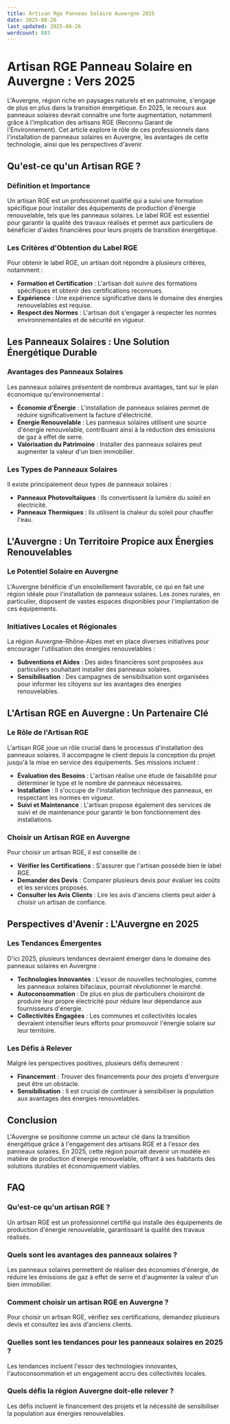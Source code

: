 ```yaml
---
title: Artisan Rge Panneau Solaire Auvergne 2025
date: 2025-08-26
last_updated: 2025-08-26
wordcount: 883
---
```


# Artisan RGE Panneau Solaire en Auvergne : Vers 2025

L'Auvergne, région riche en paysages naturels et en patrimoine, s'engage de plus en plus dans la transition énergétique. En 2025, le recours aux panneaux solaires devrait connaître une forte augmentation, notamment grâce à l'implication des artisans RGE (Reconnu Garant de l'Environnement). Cet article explore le rôle de ces professionnels dans l'installation de panneaux solaires en Auvergne, les avantages de cette technologie, ainsi que les perspectives d'avenir.

## Qu'est-ce qu'un Artisan RGE ?

### Définition et Importance

Un artisan RGE est un professionnel qualifié qui a suivi une formation spécifique pour installer des équipements de production d'énergie renouvelable, tels que les panneaux solaires. Le label RGE est essentiel pour garantir la qualité des travaux réalisés et permet aux particuliers de bénéficier d'aides financières pour leurs projets de transition énergétique.

### Les Critères d'Obtention du Label RGE

Pour obtenir le label RGE, un artisan doit répondre à plusieurs critères, notamment :

- **Formation et Certification** : L'artisan doit suivre des formations spécifiques et obtenir des certifications reconnues.
- **Expérience** : Une expérience significative dans le domaine des énergies renouvelables est requise.
- **Respect des Normes** : L'artisan doit s'engager à respecter les normes environnementales et de sécurité en vigueur.

## Les Panneaux Solaires : Une Solution Énergétique Durable

### Avantages des Panneaux Solaires

Les panneaux solaires présentent de nombreux avantages, tant sur le plan économique qu'environnemental :

- **Économie d'Énergie** : L'installation de panneaux solaires permet de réduire significativement la facture d'électricité.
- **Énergie Renouvelable** : Les panneaux solaires utilisent une source d'énergie renouvelable, contribuant ainsi à la réduction des émissions de gaz à effet de serre.
- **Valorisation du Patrimoine** : Installer des panneaux solaires peut augmenter la valeur d'un bien immobilier.

### Les Types de Panneaux Solaires

Il existe principalement deux types de panneaux solaires :

- **Panneaux Photovoltaïques** : Ils convertissent la lumière du soleil en électricité.
- **Panneaux Thermiques** : Ils utilisent la chaleur du soleil pour chauffer l'eau.

## L'Auvergne : Un Territoire Propice aux Énergies Renouvelables

### Le Potentiel Solaire en Auvergne

L'Auvergne bénéficie d'un ensoleillement favorable, ce qui en fait une région idéale pour l'installation de panneaux solaires. Les zones rurales, en particulier, disposent de vastes espaces disponibles pour l'implantation de ces équipements.

### Initiatives Locales et Régionales

La région Auvergne-Rhône-Alpes met en place diverses initiatives pour encourager l'utilisation des énergies renouvelables :

- **Subventions et Aides** : Des aides financières sont proposées aux particuliers souhaitant installer des panneaux solaires.
- **Sensibilisation** : Des campagnes de sensibilisation sont organisées pour informer les citoyens sur les avantages des énergies renouvelables.

## L'Artisan RGE en Auvergne : Un Partenaire Clé

### Le Rôle de l'Artisan RGE

L'artisan RGE joue un rôle crucial dans le processus d'installation des panneaux solaires. Il accompagne le client depuis la conception du projet jusqu'à la mise en service des équipements. Ses missions incluent :

- **Évaluation des Besoins** : L'artisan réalise une étude de faisabilité pour déterminer le type et le nombre de panneaux nécessaires.
- **Installation** : Il s'occupe de l'installation technique des panneaux, en respectant les normes en vigueur.
- **Suivi et Maintenance** : L'artisan propose également des services de suivi et de maintenance pour garantir le bon fonctionnement des installations.

### Choisir un Artisan RGE en Auvergne

Pour choisir un artisan RGE, il est conseillé de :

- **Vérifier les Certifications** : S'assurer que l'artisan possède bien le label RGE.
- **Demander des Devis** : Comparer plusieurs devis pour évaluer les coûts et les services proposés.
- **Consulter les Avis Clients** : Lire les avis d'anciens clients peut aider à choisir un artisan de confiance.

## Perspectives d'Avenir : L'Auvergne en 2025

### Les Tendances Émergentes

D'ici 2025, plusieurs tendances devraient émerger dans le domaine des panneaux solaires en Auvergne :

- **Technologies Innovantes** : L'essor de nouvelles technologies, comme les panneaux solaires bifaciaux, pourrait révolutionner le marché.
- **Autoconsommation** : De plus en plus de particuliers choisiront de produire leur propre électricité pour réduire leur dépendance aux fournisseurs d'énergie.
- **Collectivités Engagées** : Les communes et collectivités locales devraient intensifier leurs efforts pour promouvoir l'énergie solaire sur leur territoire.

### Les Défis à Relever

Malgré les perspectives positives, plusieurs défis demeurent :

- **Financement** : Trouver des financements pour des projets d'envergure peut être un obstacle.
- **Sensibilisation** : Il est crucial de continuer à sensibiliser la population aux avantages des énergies renouvelables.

## Conclusion

L'Auvergne se positionne comme un acteur clé dans la transition énergétique grâce à l'engagement des artisans RGE et à l'essor des panneaux solaires. En 2025, cette région pourrait devenir un modèle en matière de production d'énergie renouvelable, offrant à ses habitants des solutions durables et économiquement viables.

## FAQ

### Qu'est-ce qu'un artisan RGE ?

Un artisan RGE est un professionnel certifié qui installe des équipements de production d'énergie renouvelable, garantissant la qualité des travaux réalisés.

### Quels sont les avantages des panneaux solaires ?

Les panneaux solaires permettent de réaliser des économies d'énergie, de réduire les émissions de gaz à effet de serre et d'augmenter la valeur d'un bien immobilier.

### Comment choisir un artisan RGE en Auvergne ?

Pour choisir un artisan RGE, vérifiez ses certifications, demandez plusieurs devis et consultez les avis d'anciens clients.

### Quelles sont les tendances pour les panneaux solaires en 2025 ?

Les tendances incluent l'essor des technologies innovantes, l'autoconsommation et un engagement accru des collectivités locales.

### Quels défis la région Auvergne doit-elle relever ?

Les défis incluent le financement des projets et la nécessité de sensibiliser la population aux énergies renouvelables.